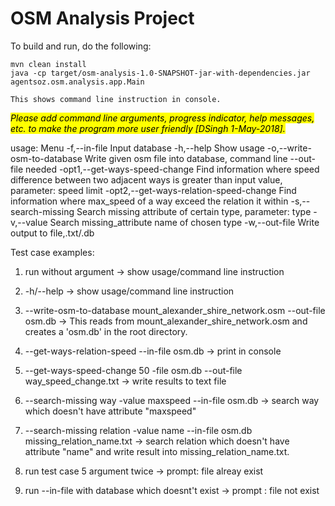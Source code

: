 # OSM Analysis Project

To build and run, do the following:

```
mvn clean install
java -cp target/osm-analysis-1.0-SNAPSHOT-jar-with-dependencies.jar agentsoz.osm.analysis.app.Main 

This shows command line instruction in console.

```
<mark>*Please add command line arguments, progress indicator, help messages, etc. to make the program more user friendly [DSingh 1-May-2018].*</mark>

usage: Menu
 -f,--in-file <arg>                       Input database
 -h,--help                                Show usage
 -o,--write-osm-to-database <arg>         Write given osm file into
                                          database, command line
                                          --out-file needed
 -opt1,--get-ways-speed-change <arg>      Find information where speed
                                          difference between two adjacent
                                          ways is greater than input
                                          value, parameter: speed limit
 -opt2,--get-ways-relation-speed-change   Find information where max_speed
                                          of a way exceed the relation it
                                          within
 -s,--search-missing <arg>                Search missing attribute of
                                          certain type, parameter: type
 -v,--value <arg>                         Search missing_attribute name of
                                          chosen type
 -w,--out-file <arg>                      Write output to file,.txt/.db

Test case examples:
1. run without argument -> show usage/command line instruction

2. -h/--help -> show usage/command line instruction

3. --write-osm-to-database mount_alexander_shire_network.osm --out-file osm.db -> This reads from mount_alexander_shire_network.osm and creates a 'osm.db' in the root directory.

4. --get-ways-relation-speed --in-file osm.db -> print in console

5. --get-ways-speed-change 50 -file osm.db --out-file way_speed_change.txt  -> write results to text file

6. --search-missing way -value maxspeed --in-file osm.db  ->  search way which doesn't have attribute "maxspeed"

7. --search-missing relation -value name --in-file osm.db missing_relation_name.txt -> search relation which doesn't have attribute "name" and write result into missing_relation_name.txt.

8. run test case 5 argument twice -> prompt: file alreay exist

9. run --in-file with database which doesnt't exist -> prompt : file not exist

